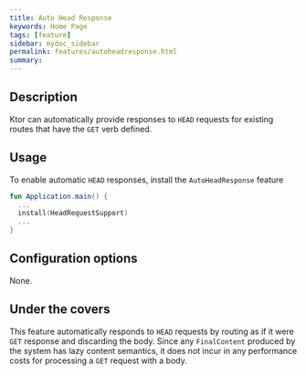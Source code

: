 ```yaml
---
title: Auto Head Response
keywords: Home Page
tags: [feature]
sidebar: mydoc_sidebar
permalink: features/autoheadresponse.html
summary:   
---
```


## Description

Ktor can automatically provide responses to `HEAD` requests for existing routes that have the `GET` verb defined. 

## Usage

To enable automatic `HEAD` responses, install the `AutoHeadResponse` feature


```kotlin
fun Application.main() {
  ...
  install(HeadRequestSupport) 
  ...
}
```

## Configuration options

None.

## Under the covers

This feature automatically responds to `HEAD` requests by routing as if it were `GET` response and discarding 
the body. Since any `FinalContent` produced by the system has lazy content semantics, it does not incur in any performance
costs for processing a `GET` request with a body. 
